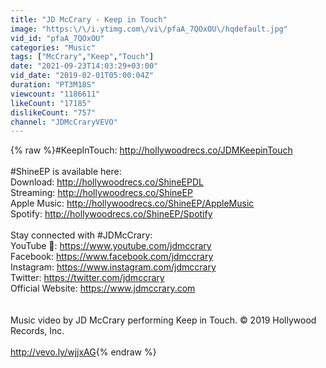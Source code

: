 ```yaml
---
title: "JD McCrary - Keep in Touch"
image: "https:\/\/i.ytimg.com\/vi\/pfaA_7QOxOU\/hqdefault.jpg"
vid_id: "pfaA_7QOxOU"
categories: "Music"
tags: ["McCrary","Keep","Touch"]
date: "2021-09-23T14:03:29+03:00"
vid_date: "2019-02-01T05:00:04Z"
duration: "PT3M18S"
viewcount: "1186611"
likeCount: "17185"
dislikeCount: "757"
channel: "JDMcCraryVEVO"
---
```

{% raw %}#KeepInTouch: <a rel="nofollow" target="blank" href="http://hollywoodrecs.co/JDMKeepinTouch">http://hollywoodrecs.co/JDMKeepinTouch</a><br /><br />#ShineEP is available here:<br />Download: <a rel="nofollow" target="blank" href="http://hollywoodrecs.co/ShineEPDL">http://hollywoodrecs.co/ShineEPDL</a><br />Streaming: <a rel="nofollow" target="blank" href="http://hollywoodrecs.co/ShineEP">http://hollywoodrecs.co/ShineEP</a><br />Apple Music: <a rel="nofollow" target="blank" href="http://hollywoodrecs.co/ShineEP/AppleMusic">http://hollywoodrecs.co/ShineEP/AppleMusic</a><br />Spotify: <a rel="nofollow" target="blank" href="http://hollywoodrecs.co/ShineEP/Spotify">http://hollywoodrecs.co/ShineEP/Spotify</a><br /><br />Stay connected with #JDMcCrary:<br />YouTube 🔔: <a rel="nofollow" target="blank" href="https://www.youtube.com/jdmccrary">https://www.youtube.com/jdmccrary</a><br />Facebook: <a rel="nofollow" target="blank" href="https://www.facebook.com/jdmccrary">https://www.facebook.com/jdmccrary</a><br />Instagram: <a rel="nofollow" target="blank" href="https://www.instagram.com/jdmccrary">https://www.instagram.com/jdmccrary</a><br />Twitter: <a rel="nofollow" target="blank" href="https://twitter.com/jdmccrary">https://twitter.com/jdmccrary</a><br />Official Website: <a rel="nofollow" target="blank" href="https://www.jdmccrary.com">https://www.jdmccrary.com</a><br /><br /><br />Music video by JD McCrary performing Keep in Touch. © 2019 Hollywood Records, Inc.<br /><br /><a rel="nofollow" target="blank" href="http://vevo.ly/wjjxAG">http://vevo.ly/wjjxAG</a>{% endraw %}
